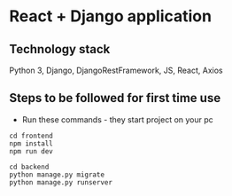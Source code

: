 # React + Django application

## Technology stack
Python 3, Django, DjangoRestFramework, JS, React, Axios

## Steps to be followed for first time use
- Run these commands - they start project on your pc
```
cd frontend
npm install
npm run dev

cd backend
python manage.py migrate
python manage.py runserver
```
